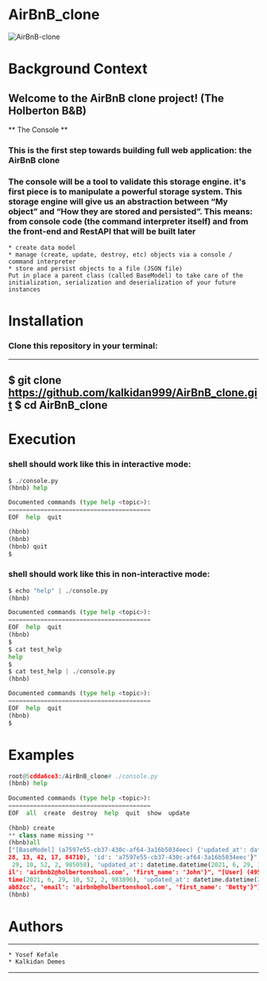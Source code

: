 # AirBnB_clone
![AirBnB-clone](https://user-images.githubusercontent.com/45605340/123508318-7b8d7680-d623-11eb-8a71-0766401ea648.png)
# Background Context
## Welcome to the AirBnB clone project! (The Holberton B&B)
** The Console **
### This is the first step towards building full web application: the AirBnB clone
### The console will be a tool to validate this storage engine. it's first piece is to manipulate a powerful storage system. This storage engine will give us an abstraction between “My object” and “How they are stored and persisted”. This means: from console code (the command interpreter itself) and from the front-end and RestAPI that will be built later
    * create data model
    * manage (create, update, destroy, etc) objects via a console / command interpreter
    * store and persist objects to a file (JSON file)
    Put in place a parent class (called BaseModel) to take care of the initialization, serialization and deserialization of your future instances
# Installation
### Clone this repository in your terminal:
***

$ git clone https://github.com/kalkidan999/AirBnB_clone.git
$ cd AirBnB_clone
---
# Execution
### shell should work like this in interactive mode:
```Python
$ ./console.py
(hbnb) help

Documented commands (type help <topic>):
========================================
EOF  help  quit

(hbnb) 
(hbnb) 
(hbnb) quit
$
```
### shell should work like this in non-interactive mode:
```Python
$ echo "help" | ./console.py
(hbnb)

Documented commands (type help <topic>):
========================================
EOF  help  quit
(hbnb) 
$
$ cat test_help
help
$
$ cat test_help | ./console.py
(hbnb)

Documented commands (type help <topic>):
========================================
EOF  help  quit
(hbnb) 
$
```
# Examples
``` Python
root@5cdda6ce3:/AirBnB_clone# ./console.py                                                                                                                   
(hbnb) help                                                                                                                                                     
                                                                                                                                                                
Documented commands (type help <topic>):                                                                                                                        
========================================                                                                                                                        
EOF  all  create  destroy  help  quit  show  update                                                                                                             
                                                                                                                                                                
(hbnb) create                                                                                                                                                   
** class name missing **                                                                                                                                        
(hbnb)all                                                                                                                                                       
["[BaseModel] (a7597e55-cb37-430c-af64-3a16b5034eec) {'updated_at': datetime.datetime(2021, 6, 28, 13, 42, 17, 84996), 'created_at': datetime.datetime(2021, 6, 
28, 13, 42, 17, 84710), 'id': 'a7597e55-cb37-430c-af64-3a16b5034eec'}", "[User] (f6bbe82d-4e2d-4001-8704-3e32b60527e2) {'created_at': datetime.datetime(2021, 6,
 29, 10, 52, 2, 985050), 'updated_at': datetime.datetime(2021, 6, 29, 10, 52, 2, 985648), 'password': 'root', 'id': 'f6bbe82d-4e2d-4001-8704-3e32b60527e2', 'ema
il': 'airbnb2@holbertonshool.com', 'first_name': 'John'}", "[User] (49500758-b987-465b-9f06-116580ab82cc) {'last_name': 'Holberton', 'created_at': datetime.date
time(2021, 6, 29, 10, 52, 2, 983896), 'updated_at': datetime.datetime(2021, 6, 29, 10, 52, 2, 984243), 'password': 'root', 'id': '49500758-b987-465b-9f06-116580
ab82cc', 'email': 'airbnb@holbertonshool.com', 'first_name': 'Betty'}"]                                                                                         
(hbnb)                                                                                                                                                          
 ```  
# Authors
***
    * Yosef Kefale
    * Kalkidan Demes
---
